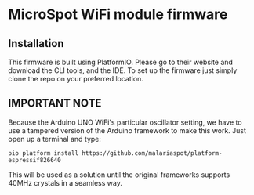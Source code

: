 # MicroSpot WiFi module firmware

## Installation

This firmware is built using PlatformIO. Please go to their website and download the CLI tools, and the IDE.
To set up the firmware just simply clone the repo on your preferred location.

## IMPORTANT NOTE

Because the Arduino UNO WiFi's particular oscillator setting, we have to use a tampered version of the Arduino framework to make this work.
Just open up a terminal and type:

```
pio platform install https://github.com/malariaspot/platform-espressif826640
```

This will be used as a solution until the original frameworks supports 40MHz crystals in a seamless way.
